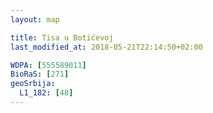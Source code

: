 ```yaml
---
layout: map

title: Tisa u Botićevoj
last_modified_at: 2018-05-21T22:14:50+02:00

WDPA: [555589011]
BioRaS: [271]
geoSrbija:
  L1_182: [48]
---
```

